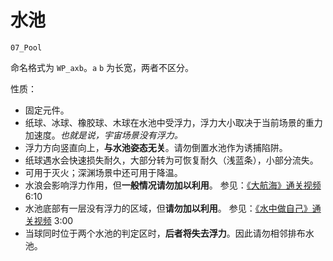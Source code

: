 # 水池

`07_Pool`

命名格式为 `WP_axb`。`a` `b` 为长宽，两者不区分。

性质：

- 固定元件。
- 纸球、冰球、橡胶球、木球在水池中受浮力，浮力大小取决于当前场景的重力加速度。_也就是说，宇宙场景没有浮力。_
- 浮力方向竖直向上，**与水池姿态无关**。请勿倒置水池作为诱捕陷阱。
- 纸球遇水会快速损失耐久，大部分转为可恢复耐久（浅蓝条），小部分流失。
- 可用于灭火；深渊场景中还可用于降温。
- 水浪会影响浮力作用，但**一般情况请勿加以利用**。
  参见：[《大航海》通关视频](https://www.bilibili.com/video/BV1G5411Y7vQ) 6:10
- 水池底部有一层没有浮力的区域，但**请勿加以利用**。
  参见：[《水中做自己》通关视频](https://www.bilibili.com/video/BV1KA411i7e9) 3:00
- 当球同时位于两个水池的判定区时，**后者将失去浮力**。因此请勿相邻排布水池。
